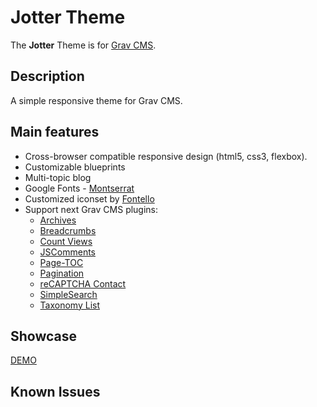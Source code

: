 # Jotter Theme

The **Jotter** Theme is for [Grav CMS](http://github.com/getgrav/grav).

## Description

A simple responsive theme for Grav CMS.

## Main features
* Cross-browser compatible responsive design (html5, css3, flexbox).
* Customizable blueprints
* Multi-topic blog
* Google Fonts - [Montserrat](https://fonts.google.com/specimen/Montserrat)
* Customized iconset by [Fontello](http://fontello.com/)
* Support next Grav CMS plugins:
  * [Archives](https://github.com/getgrav/grav-plugin-archives)
  * [Breadcrumbs](https://github.com/getgrav/grav-plugin-breadcrumbs)
  * [Count Views](https://github.com/perlkonig/grav-plugin-count-views)
  * [JSComments](https://github.com/Sommerregen/grav-plugin-jscomments)
  * [Page-TOC](https://github.com/trilbymedia/grav-plugin-page-toc)
  * [Pagination](https://github.com/getgrav/grav-plugin-pagination)
  * [reCAPTCHA Contact](https://github.com/aradianoff/recaptchacontact)
  * [SimpleSearch](https://github.com/getgrav/grav-plugin-simplesearch)
  * [Taxonomy List](https://github.com/getgrav/grav-plugin-taxonomylist)

## Showcase

[DEMO](https://demo.underr.space/grav/jotter)

## Known Issues
